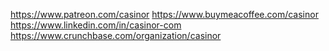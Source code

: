 https://www.patreon.com/casinor
https://www.buymeacoffee.com/casinor
https://www.linkedin.com/in/casinor-com
https://www.crunchbase.com/organization/casinor
